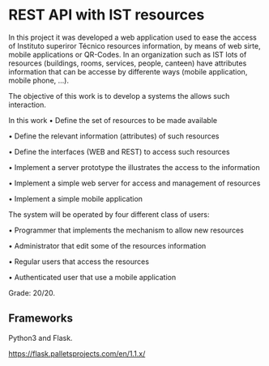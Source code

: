 # REST API with IST resources
In this project it was developed a web application used to ease the access of Instituto superiror Técnico resources information, by means of web sirte, mobile applications or QR-Codes. In an organization such as IST lots of resources (buildings, rooms, services, people, canteen) have attributes information
that can be accesse by differente ways (mobile application, mobile phone, …).

The objective of this work is to develop a systems the allows such interaction.

In this work
• Define the set of resources to be made available

• Define the relevant information (attributes) of such resources

• Define the interfaces (WEB and REST) to access such resources

• Implement a server prototype the illustrates the access to the information

• Implement a simple web server for access and management of resources

• Implement a simple mobile application

The system will be operated by four different class of users:

• Programmer that implements the mechanism to allow new resources

• Administrator that edit some of the resources information

• Regular users that access the resources

• Authenticated user that use a mobile application

Grade: 20/20.

## Frameworks

Python3 and Flask.

https://flask.palletsprojects.com/en/1.1.x/
